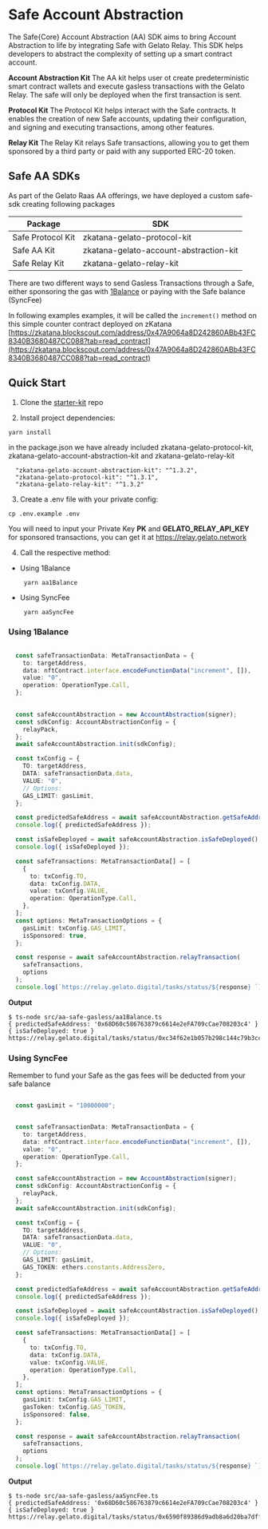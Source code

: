 # Safe Account Abstraction
 
The Safe{Core} Account Abstraction (AA) SDK aims to bring Account Abstraction to life by integrating Safe with Gelato Relay. This SDK helps developers to abstract the complexity of setting up a smart contract account.

**Account Abstraction Kit**
The AA kit helps user ot create predeterministic smart contract wallets and execute gasless transactions with the Gelato Relay.
The safe will only be deployed when the first transaction is sent.


**Protocol Kit**
The Protocol Kit helps interact with the Safe contracts. It enables the creation of new Safe accounts, updating their configuration, and signing and executing transactions, among other features.

**Relay Kit**
The Relay Kit relays Safe transactions, allowing you to get them sponsored by a third party or paid with any supported ERC-20 token.

## Safe AA SDKs

As part of the Gelato Raas AA offerings, we have deployed a custom safe-sdk creating following packages

| Package| SDK |
| --- | ----------- |
| Safe Protocol Kit | zkatana-gelato-protocol-kit|
| Safe AA Kit | zkatana-gelato-account-abstraction-kit|
| Safe Relay Kit | zkatana-gelato-relay-kit|


There are two different ways to send Gasless Transactions through a Safe, either sponsoring the gas with [1Balance](https://docs.gelato.network/developer-services/1balance) or paying with the Safe balance (SyncFee) 

In following examples examples, it will be called the `increment()` method on this simple counter contract deployed on zKatana [https://zkatana.blockscout.com/address/0x47A9064a8D242860ABb43FC8340B3680487CC088?tab=read_contract](https://zkatana.blockscout.com/address/0x47A9064a8D242860ABb43FC8340B3680487CC088?tab=read_contract)

## Quick Start

1) Clone the [starter-kit](https://github.com/gelatodigital/astar-zkatana-starter-kit) repo

2) Install project dependencies:
```
yarn install
```
in the package.json we have already included zkatana-gelato-protocol-kit, zkatana-gelato-account-abstraction-kit and zkatana-gelato-relay-kit
```shell
  "zkatana-gelato-account-abstraction-kit": "^1.3.2",
  "zkatana-gelato-protocol-kit": "^1.3.1",
  "zkatana-gelato-relay-kit": "^1.3.2"
```

3) Create a .env file with your private config:  
 ```shell
 cp .env.example .env
```
You will need to input your Private Key **PK** and **GELATO_RELAY_API_KEY** for sponsored transactions, you can get it at https://relay.gelato.network

4) Call the respective method:
  - Using 1Balance
      ```tyescript
       yarn aa1Balance
      ```
  - Using SyncFee
      ```tyescript
       yarn aaSyncFee
      ```



### Using 1Balance

```typescript

  const safeTransactionData: MetaTransactionData = {
    to: targetAddress,
    data: nftContract.interface.encodeFunctionData("increment", []),
    value: "0",
    operation: OperationType.Call,
  };
  

  const safeAccountAbstraction = new AccountAbstraction(signer);
  const sdkConfig: AccountAbstractionConfig = {
    relayPack,
  };
  await safeAccountAbstraction.init(sdkConfig);

  const txConfig = {
    TO: targetAddress,
    DATA: safeTransactionData.data,
    VALUE: "0",
    // Options:
    GAS_LIMIT: gasLimit,
  };

  const predictedSafeAddress = await safeAccountAbstraction.getSafeAddress();
  console.log({ predictedSafeAddress });

  const isSafeDeployed = await safeAccountAbstraction.isSafeDeployed();
  console.log({ isSafeDeployed });

  const safeTransactions: MetaTransactionData[] = [
    {
      to: txConfig.TO,
      data: txConfig.DATA,
      value: txConfig.VALUE,
      operation: OperationType.Call,
    },
  ];
  const options: MetaTransactionOptions = {
    gasLimit: txConfig.GAS_LIMIT,
    isSponsored: true,
  };

  const response = await safeAccountAbstraction.relayTransaction(
    safeTransactions,
    options
  );
  console.log(`https://relay.gelato.digital/tasks/status/${response} `);
```
**Output**
```shell
$ ts-node src/aa-safe-gasless/aa1Balance.ts
{ predictedSafeAddress: '0x68D60c586763879c6614e2eFA709cCae708203c4' }
{ isSafeDeployed: true }
https://relay.gelato.digital/tasks/status/0xc34f62e1b057b298c144c79b3cc16e4e24bc2b1e91ce5cd7660f9b8c1791be91 
```

### Using  SyncFee  
Remember to fund your Safe as the gas fees will be deducted from your safe balance

```typescript

  const gasLimit = "10000000";


  const safeTransactionData: MetaTransactionData = {
    to: targetAddress,
    data: nftContract.interface.encodeFunctionData("increment", []),
    value: "0",
    operation: OperationType.Call,
  };

  const safeAccountAbstraction = new AccountAbstraction(signer);
  const sdkConfig: AccountAbstractionConfig = {
    relayPack,
  };
  await safeAccountAbstraction.init(sdkConfig);

  const txConfig = {
    TO: targetAddress,
    DATA: safeTransactionData.data,
    VALUE: "0",
    // Options:
    GAS_LIMIT: gasLimit,
    GAS_TOKEN: ethers.constants.AddressZero,
  };

  const predictedSafeAddress = await safeAccountAbstraction.getSafeAddress();
  console.log({ predictedSafeAddress });

  const isSafeDeployed = await safeAccountAbstraction.isSafeDeployed();
  console.log({ isSafeDeployed });

  const safeTransactions: MetaTransactionData[] = [
    {
      to: txConfig.TO,
      data: txConfig.DATA,
      value: txConfig.VALUE,
      operation: OperationType.Call,
    },
  ];
  const options: MetaTransactionOptions = {
    gasLimit: txConfig.GAS_LIMIT,
    gasToken: txConfig.GAS_TOKEN,
    isSponsored: false,
  };

  const response = await safeAccountAbstraction.relayTransaction(
    safeTransactions,
    options
  );
  console.log(`https://relay.gelato.digital/tasks/status/${response} `);
```

  **Output**
  ```shell
 $ ts-node src/aa-safe-gasless/aaSyncFee.ts
{ predictedSafeAddress: '0x68D60c586763879c6614e2eFA709cCae708203c4' }
{ isSafeDeployed: true }
https://relay.gelato.digital/tasks/status/0x6590f89386d9adb8a6d20ba7dffaa17958d4e66d49e6a0d3b5b1c144022abbc1 
  ```
